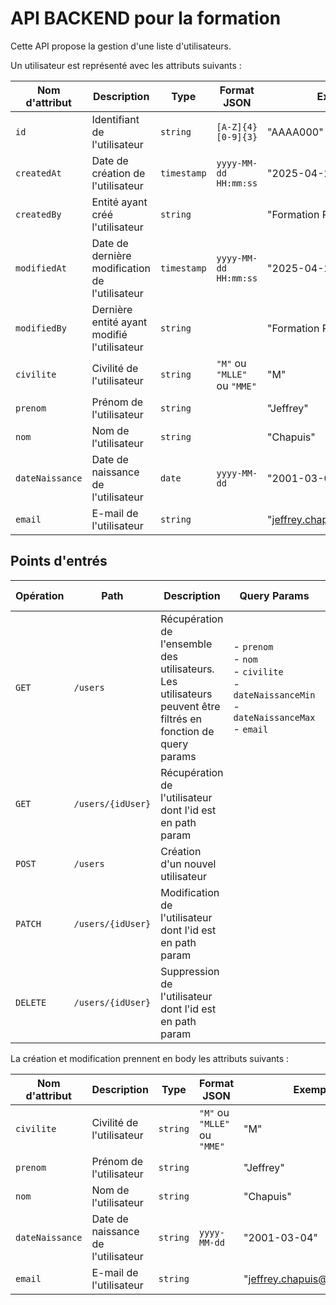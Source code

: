 # API BACKEND pour la formation

Cette API propose la gestion d'une liste d'utilisateurs.

Un utilisateur est représenté avec les attributs suivants :

| Nom d'attribut  | Description                                    | Type        | Format JSON                   | Exemple                      |
|-----------------|------------------------------------------------|-------------|-------------------------------|------------------------------|
| `id`            | Identifiant de l'utilisateur                   | `string`    | `[A-Z]{4}[0-9]{3}`            | "AAAA000"                    |
| `createdAt`     | Date de création de l'utilisateur              | `timestamp` | `yyyy-MM-dd HH:mm:ss`         | "2025-04-23 19:28:54"        |
| `createdBy`     | Entité ayant créé l'utilisateur                | `string`    |                               | "Formation React"            |
| `modifiedAt`    | Date de dernière modification de l'utilisateur | `timestamp` | `yyyy-MM-dd HH:mm:ss`         | "2025-04-23 19:28:54"        |
| `modifiedBy`    | Dernière entité ayant modifié l'utilisateur    | `string`    |                               | "Formation React"            |
| `civilite`      | Civilité de l'utilisateur                      | `string`    | `"M"` ou  `"MLLE"` ou `"MME"` | "M"                          |
| `prenom`        | Prénom de l'utilisateur                        | `string`    |                               | "Jeffrey"                    |
| `nom`           | Nom de l'utilisateur                           | `string`    |                               | "Chapuis"                    |
| `dateNaissance` | Date de naissance de l'utilisateur             | `date`      | `yyyy-MM-dd`                  | "2001-03-04"                 |
| `email`         | E-mail de l'utilisateur                        | `string`    |                               | "jeffrey.chapuis@yahoo.com"  |

## Points d'entrés 

| Opération | Path              | Description                                                                                                          | Query Params                                                                                                       | Type retourné                           |
|-----------|-------------------|----------------------------------------------------------------------------------------------------------------------|--------------------------------------------------------------------------------------------------------------------|-----------------------------------------|
| `GET`     | `/users`          | Récupération de l'ensemble des utilisateurs. <br/> Les utilisateurs peuvent être filtrés en fonction de query params | - `prenom`  <br/> - `nom` <br/> - `civilite` <br/> - `dateNaissanceMin` <br/> - `dateNaissanceMax` <br/> - `email` | User[]                                  |
| `GET`     | `/users/{idUser}` | Récupération de l'utilisateur dont l'id est en path param                                                            |                                                                                                                    | User : l'utilisateur requêté            |
| `POST`    | `/users`          | Création d'un nouvel utilisateur                                                                                     |                                                                                                                    | User : l'utilisateur créé               |
| `PATCH`   | `/users/{idUser}` | Modification de l'utilisateur dont l'id est en path param                                                            |                                                                                                                    | User : l'utilisateur mis à jour         |
| `DELETE`  | `/users/{idUser}` | Suppression de l'utilisateur dont l'id est en path param                                                             |                                                                                                                    | number : l'id de l'utilisateur supprimé |

La création et modification prennent en body les attributs suivants :

| Nom d'attribut   | Description                         | Type         | Format JSON                    | Exemple                      |
|------------------|-------------------------------------|--------------|--------------------------------|------------------------------|
| `civilite`       | Civilité de l'utilisateur           | `string`     | `"M"` ou  `"MLLE"` ou `"MME"`  | "M"                          |
| `prenom`         | Prénom de l'utilisateur             | `string`     |                                | "Jeffrey"                    |
| `nom`            | Nom de l'utilisateur                | `string`     |                                | "Chapuis"                    |
| `dateNaissance`  | Date de naissance de l'utilisateur  | `string`       | `yyyy-MM-dd`                   | "2001-03-04"                 |
| `email`          | E-mail de l'utilisateur             | `string`     |                                | "jeffrey.chapuis@yahoo.com"  |

